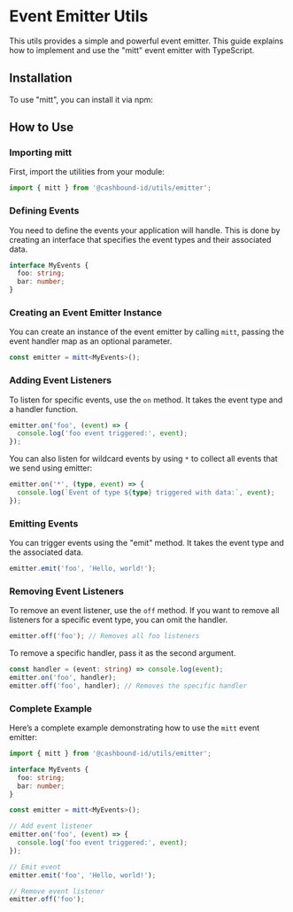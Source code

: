 # Event Emitter Utils

This utils provides a simple and powerful event emitter. This guide explains how to implement and use the "mitt" event emitter with TypeScript.

## Installation

To use "mitt", you can install it via npm:


## How to Use
### Importing mitt

First, import the utilities from your module:

```typescript
import { mitt } from '@cashbound-id/utils/emitter';
```

### Defining Events
You need to define the events your application will handle. This is done by creating an interface that specifies the event types and their associated data.

```typescript
interface MyEvents {
  foo: string;
  bar: number;
}
```

### Creating an Event Emitter Instance
You can create an instance of the event emitter by calling `mitt`, passing the event handler map as an optional parameter.

```typescript
const emitter = mitt<MyEvents>();
```

### Adding Event Listeners
To listen for specific events, use the `on` method. It takes the event type and a handler function.

```typescript
emitter.on('foo', (event) => {
  console.log('foo event triggered:', event);
});
```

You can also listen for wildcard events by using `*` to collect all events that we send using emitter:

```typescript
emitter.on('*', (type, event) => {
  console.log(`Event of type ${type} triggered with data:`, event);
});
```

### Emitting Events
You can trigger events using the "emit" method. It takes the event type and the associated data.

```typescript
emitter.emit('foo', 'Hello, world!');
```

### Removing Event Listeners
To remove an event listener, use the `off` method. If you want to remove all listeners for a specific event type, you can omit the handler.

```typescript
emitter.off('foo'); // Removes all foo listeners
```

To remove a specific handler, pass it as the second argument.

```typescript
const handler = (event: string) => console.log(event);
emitter.on('foo', handler);
emitter.off('foo', handler); // Removes the specific handler
```

### Complete Example
Here’s a complete example demonstrating how to use the `mitt` event emitter:

```typescript
import { mitt } from '@cashbound-id/utils/emitter';

interface MyEvents {
  foo: string;
  bar: number;
}

const emitter = mitt<MyEvents>();

// Add event listener
emitter.on('foo', (event) => {
  console.log('foo event triggered:', event);
});

// Emit event
emitter.emit('foo', 'Hello, world!');

// Remove event listener
emitter.off('foo');
```